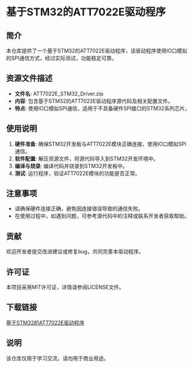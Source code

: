 # 基于STM32的ATT7022E驱动程序

## 简介
本仓库提供了一个基于STM32的ATT7022E驱动程序，该驱动程序使用IO口模拟的SPI通信方式，经过实际测试，功能稳定可靠。

## 资源文件描述
- **文件名**: ATT7022E_STM32_Driver.zip
- **内容**: 包含基于STM32的ATT7022E驱动程序源代码及相关配置文件。
- **特点**: 使用IO口模拟SPI通信，适用于不具备硬件SPI接口的STM32系列芯片。

## 使用说明
1. **硬件准备**: 确保STM32开发板与ATT7022E模块正确连接，使用IO口模拟SPI通信。
2. **软件配置**: 解压资源文件，将源代码导入到STM32开发环境中。
3. **编译与烧录**: 编译代码并烧录到STM32开发板中。
4. **测试**: 运行程序，验证ATT7022E模块的功能是否正常。

## 注意事项
- 请确保硬件连接正确，避免因连接错误导致的通信失败。
- 在使用过程中，如遇到问题，可参考源代码中的注释或联系开发者获取帮助。

## 贡献
欢迎开发者提交改进建议或修复bug，共同完善本驱动程序。

## 许可证
本项目采用MIT许可证，详情请参阅LICENSE文件。

## 下载链接
[基于STM32的ATT7022E驱动程序](https://pan.quark.cn/s/7e6e8916f23d)

## 说明

该仓库仅用于学习交流，请勿用于商业用途。

